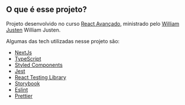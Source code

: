 ## O que é esse projeto?

Projeto desenvolvido no curso [React Avançado](https://reactavancado.com.br/), ministrado pelo [William Justen](https://willianjusten.com.br/) William Justen. 


Algumas das tech utilizadas nesse projeto são: 

- [NextJs](https://nextjs.org/) 
- [TypeScript](https://www.typescriptlang.org/) 
- [Styled Components](https://styled-components.com/) 
- [Jest](https://jestjs.io/) 
- [React Testing Library](https://testing-library.com/docs/react-testing-library/intro/) 
- [Storybook](https://storybook.js.org/) 
- [Eslint](https://eslint.org/) 
- [Prettier](https://prettier.io/) 